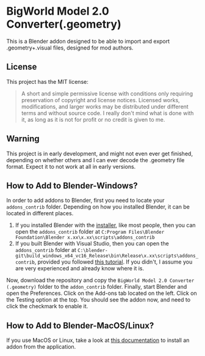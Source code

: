 # BigWorld Model 2.0 Converter(.geometry)
This is a Blender addon designed to be able to import and export .geometry+.visual files, designed for mod authors.

## License
This project has the MIT license:
>A short and simple permissive license with conditions only requiring preservation of copyright and license notices. Licensed works, modifications, and larger works may be distributed under different terms and without source code.
I really don't mind what is done with it, as long as it is not for profit or no credit is given to me.

## Warning
This project is in early development, and might not even ever get finished, depending on whether others and I can ever decode the .geometry file format. Expect it to not work at all in early versions.

## How to Add to Blender-Windows?
In order to add addons to Blender, first you need to locate your `addons_contrib` folder. Depending on how you installed Blender, it can be located in different places.
1. If you installed Blender with the [installer](https://www.blender.org/download/), like most people, then you can open the `addons_contrib` folder at `C:Program Files\Blender Foundation\Blender x.xx\x.xx\scripts\addons_contrib`
2. If you built Blender with Visual Studio, then you can open the `addons_contrib` folder at `C:\blender-git\build_windows_x64_vc16_Release\bin\Release\x.xx\scripts\addons_contrib`, provided you followed [this tutorial](https://wiki.blender.org/wiki/Building_Blender). If you didn't, I assume you are very experienced and already know where it is.

Now, download the repository and copy the `BigWorld Model 2.0 Converter (.geometry)` folder to the `addon_contrib` folder. 
Finally, start Blender and open the Preferences. 
Click on the Add-ons tab located on the left. 
Click on the Testing option at the top.
You should see the addon now, and need to click the checkmark to enable it.

## How to Add to Blender-MacOS/Linux?
If you use MacOS or Linux, take a look at [this documentation](https://docs.blender.org/manual/en/latest/editors/preferences/addons.html) to install an addon from the application.
